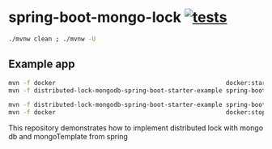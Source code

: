 # spring-boot-mongo-lock [![tests](https://github.com/daggerok/spring-boot-mongo-lock/actions/workflows/tests.yml/badge.svg)](https://github.com/daggerok/spring-boot-mongo-lock/actions/workflows/tests.yml)

```bash
./mvnw clean ; ./mvnw -U
```

## Example app

```bash
mvn -f docker                                               docker:start
mvn -f distributed-lock-mongodb-spring-boot-starter-example spring-boot:start

mvn -f distributed-lock-mongodb-spring-boot-starter-example spring-boot:stop
mvn -f docker                                               docker:stop
```

This repository demonstrates how to implement distributed lock with mongo db and mongoTemplate from spring

<!--

# Read Me First
The following was discovered as part of building this project:

* The JVM level was changed from '1.8' to '17', review the [JDK Version Range](https://github.com/spring-projects/spring-framework/wiki/Spring-Framework-Versions#jdk-version-range) on the wiki for more details.

# Getting Started

### Reference Documentation
For further reference, please consider the following sections:

* [Official Apache Maven documentation](https://maven.apache.org/guides/index.html)
* [Spring Boot Maven Plugin Reference Guide](https://docs.spring.io/spring-boot/docs/3.0.5/maven-plugin/reference/html/)
* [Create an OCI image](https://docs.spring.io/spring-boot/docs/3.0.5/maven-plugin/reference/html/#build-image)
* [Testcontainers MongoDB Module Reference Guide](https://www.testcontainers.org/modules/databases/mongodb/)
* [Testcontainers](https://www.testcontainers.org/)
* [Thymeleaf](https://docs.spring.io/spring-boot/docs/3.0.5/reference/htmlsingle/#web.servlet.spring-mvc.template-engines)
* [Spring Data MongoDB](https://docs.spring.io/spring-boot/docs/3.0.5/reference/htmlsingle/#data.nosql.mongodb)
* [Handling Form Submission](https://spring.io/guides/gs/handling-form-submission/)
* [Accessing Data with MongoDB](https://spring.io/guides/gs/accessing-data-mongodb/)

-->
